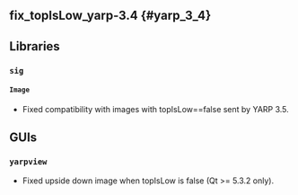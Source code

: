 fix_topIsLow_yarp-3.4 {#yarp_3_4}
---------------------

## Libraries

### `sig`

#### `Image`

* Fixed compatibility with images with topIsLow==false sent by YARP 3.5.


## GUIs

### `yarpview`

* Fixed upside down image when topIsLow is false (Qt >= 5.3.2 only).
